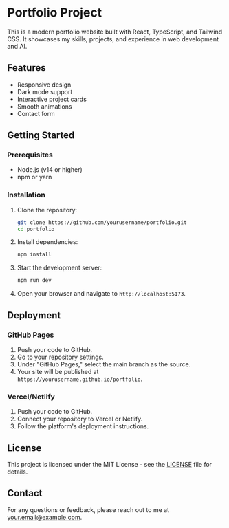 # Portfolio Project

This is a modern portfolio website built with React, TypeScript, and Tailwind CSS. It showcases my skills, projects, and experience in web development and AI.

## Features

- Responsive design
- Dark mode support
- Interactive project cards
- Smooth animations
- Contact form

## Getting Started

### Prerequisites

- Node.js (v14 or higher)
- npm or yarn

### Installation

1. Clone the repository:
   ```bash
   git clone https://github.com/yourusername/portfolio.git
   cd portfolio
   ```

2. Install dependencies:
   ```bash
   npm install
   ```

3. Start the development server:
   ```bash
   npm run dev
   ```

4. Open your browser and navigate to `http://localhost:5173`.

## Deployment

### GitHub Pages

1. Push your code to GitHub.
2. Go to your repository settings.
3. Under "GitHub Pages," select the main branch as the source.
4. Your site will be published at `https://yourusername.github.io/portfolio`.

### Vercel/Netlify

1. Push your code to GitHub.
2. Connect your repository to Vercel or Netlify.
3. Follow the platform's deployment instructions.

## License

This project is licensed under the MIT License - see the [LICENSE](LICENSE) file for details.

## Contact

For any questions or feedback, please reach out to me at [your.email@example.com](mailto:your.email@example.com). 